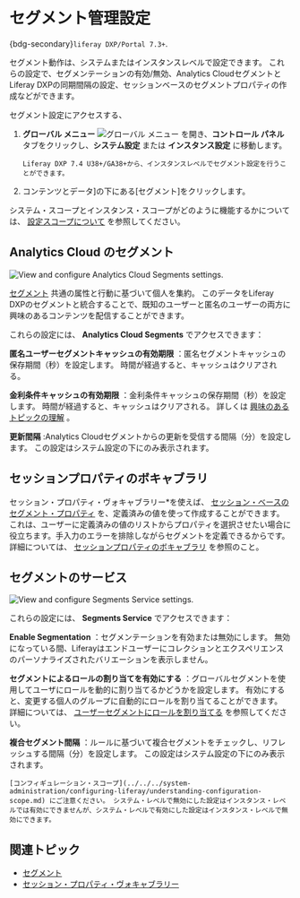 # セグメント管理設定

{bdg-secondary}`liferay DXP/Portal 7.3+`.

セグメント動作は、システムまたはインスタンスレベルで設定できます。 これらの設定で、セグメンテーションの有効/無効、Analytics CloudセグメントとLiferay DXPの同期間隔の設定、セッションベースのセグメントプロパティの作成などができます。

セグメント設定にアクセスする、

1. **グローバル メニュー** ![グローバル メニュー](../../../images/icon-applications-menu.png) を開き、**コントロール パネル**タブをクリックし、**システム設定** または **インスタンス設定** に移動します。

   ```{note}
   Liferay DXP 7.4 U38+/GA38+から、インスタンスレベルでセグメント設定を行うことができます。
   ```

1. コンテンツとデータ]の下にある[セグメント]をクリックします。

システム・スコープとインスタンス・スコープがどのように機能するかについては、 [設定スコープについて](../../../system-administration/configuring-liferay/understanding-configuration-scope.md) を参照してください。

## Analytics Cloud のセグメント

![View and configure Analytics Cloud Segments settings.](./segments-admin-settings/images/01.png)

[セグメント](https://learn.liferay.com/w/analytics-cloud/people/segments/segments) 共通の属性と行動に基づいて個人を集約。 このデータをLiferay DXPのセグメントと統合することで、既知のユーザーと匿名のユーザーの両方に興味のあるコンテンツを配信することができます。

これらの設定には、 **Analytics Cloud Segments** でアクセスできます：

**匿名ユーザーセグメントキャッシュの有効期限** ：匿名セグメントキャッシュの保存期間（秒）を設定します。 時間が経過すると、キャッシュはクリアされる。

**金利条件キャッシュの有効期限** ：金利条件キャッシュの保存期間（秒）を設定します。 時間が経過すると、キャッシュはクリアされる。 詳しくは [興味のあるトピックの理解](https://learn.liferay.com/w/analytics-cloud/people/individuals/understanding-interests) 。

**更新間隔** :Analytics Cloudセグメントからの更新を受信する間隔（分）を設定します。 この設定はシステム設定の下にのみ表示されます。

## セッションプロパティのボキャブラリ

セッション・プロパティ・ヴォキャブラリー*を使えば、 [セッション・ベースのセグメント・プロパティ](../../../site-building/personalizing-site-experience/segmentation/segments-editor-ui-reference.md#session-properties) を、定義済みの値を使って作成することができます。 これは、ユーザーに定義済みの値のリストからプロパティを選択させたい場合に役立ちます。手入力のエラーを排除しながらセグメントを定義できるからです。 詳細については、 [セッションプロパティのボキャブラリ](../../../content-authoring-and-management/tags-and-categories/session-property-vocabularies.md) を参照のこと。

## セグメントのサービス

![View and configure Segments Service settings.](./segments-admin-settings/images/02.png)

これらの設定には、 **Segments Service** でアクセスできます：

**Enable Segmentation** ：セグメンテーションを有効または無効にします。 無効になっている間、Liferayはエンドユーザーにコレクションとエクスペリエンスのパーソナライズされたバリエーションを表示しません。

**セグメントによるロールの割り当てを有効にする** ：グローバルセグメントを使用してユーザにロールを動的に割り当てるかどうかを設定します。 有効にすると、変更する個人のグループに自動的にロールを割り当てることができます。 詳細については、 [ユーザーセグメントにロールを割り当てる](../../../users-and-permissions/roles-and-permissions/assigning-roles-to-user-segments.md) を参照してください。

**複合セグメント間隔** ：ルールに基づいて複合セグメントをチェックし、リフレッシュする間隔（分）を設定します。 この設定はシステム設定の下にのみ表示されます。

```{note}
[コンフィギュレーション・スコープ](../../../system-administration/configuring-liferay/understanding-configuration-scope.md) にご注意ください。 システム・レベルで無効にした設定はインスタンス・レベルでは有効にできませんが、システム・レベルで有効にした設定はインスタンス・レベルで無効にできます。
```

## 関連トピック

* [セグメント](https://learn.liferay.com/w/analytics-cloud/people/segments/segments)
* [セッション・プロパティ・ヴォキャブラリー](../../../content-authoring-and-management/tags-and-categories/session-property-vocabularies.md)
